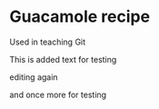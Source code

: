 # Guacamole recipe

Used in teaching Git

This is added text for testing

editing again

and once more for testing